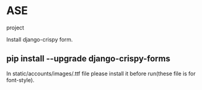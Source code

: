 # ASE
project

Install django-crispy form.
<h2>pip install --upgrade django-crispy-forms</h2> 
In static/accounts/images/.ttf file please install it before run(these file is for font-style).
